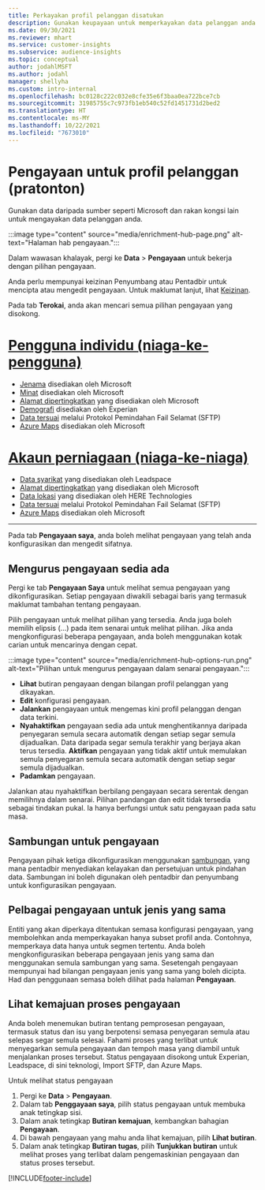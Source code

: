 ```yaml
---
title: Perkayakan profil pelanggan disatukan
description: Gunakan keupayaan untuk memperkayakan data pelanggan anda.
ms.date: 09/30/2021
ms.reviewer: mhart
ms.service: customer-insights
ms.subservice: audience-insights
ms.topic: conceptual
author: jodahlMSFT
ms.author: jodahl
manager: shellyha
ms.custom: intro-internal
ms.openlocfilehash: bc0128c222c032e8cfe35e6f3baa0ea722bce7cb
ms.sourcegitcommit: 31985755c7c973fb1eb540c52fd1451731d2bed2
ms.translationtype: HT
ms.contentlocale: ms-MY
ms.lasthandoff: 10/22/2021
ms.locfileid: "7673010"
---
```

# <a name="enrichment-for-customer-profiles-preview"></a>Pengayaan untuk profil pelanggan (pratonton)

Gunakan data daripada sumber seperti Microsoft dan rakan kongsi lain untuk mengayakan data pelanggan anda.

:::image type="content" source="media/enrichment-hub-page.png" alt-text="Halaman hab pengayaan.":::

Dalam wawasan khalayak, pergi ke **Data** > **Pengayaan** untuk bekerja dengan pilihan pengayaan.  

Anda perlu mempunyai keizinan Penyumbang atau Pentadbir untuk mencipta atau mengedit pengayaan. Untuk maklumat lanjut, lihat [Keizinan](permissions.md).

Pada tab **Terokai**, anda akan mencari semua pilihan pengayaan yang disokong.

# <a name="individual-consumers-b-to-c"></a>[Pengguna individu (niaga-ke-pengguna)](#tab/b2c)

- [Jenama](enrichment-microsoft.md) disediakan oleh Microsoft
- [Minat](enrichment-microsoft.md) disediakan oleh Microsoft
- [Alamat dipertingkatkan](enrichment-enhanced-addresses.md) yang disediakan oleh Microsoft 
- [Demografi](enrichment-experian.md) disediakan oleh Experian
- [Data tersuai](enrichment-SFTP-custom-import.md) melalui Protokol Pemindahan Fail Selamat (SFTP) 
- [Azure Maps](enrichment-azure-maps.md) disediakan oleh Microsoft

# <a name="business-accounts-b-to-b"></a>[Akaun perniagaan (niaga-ke-niaga)](#tab/b2b)

- [Data syarikat](enrichment-leadspace.md) yang disediakan oleh Leadspace
- [Alamat dipertingkatkan](enrichment-enhanced-addresses.md) yang disediakan oleh Microsoft 
- [Data lokasi](enrichment-here.md) yang disediakan oleh HERE Technologies 
- [Data tersuai](enrichment-SFTP-custom-import.md) melalui Protokol Pemindahan Fail Selamat (SFTP) 
- [Azure Maps](enrichment-azure-maps.md) disediakan oleh Microsoft

---

Pada tab **Pengayaan saya**, anda boleh melihat pengayaan yang telah anda konfigurasikan dan mengedit sifatnya.

## <a name="manage-existing-enrichments"></a>Mengurus pengayaan sedia ada

Pergi ke tab **Pengayaan Saya** untuk melihat semua pengayaan yang dikonfigurasikan. Setiap pengayaan diwakili sebagai baris yang termasuk maklumat tambahan tentang pengayaan.

Pilih pengayaan untuk melihat pilihan yang tersedia. Anda juga boleh memilih elipsis (...) pada item senarai untuk melihat pilihan. Jika anda mengkonfigurasi beberapa pengayaan, anda boleh menggunakan kotak carian untuk mencarinya dengan cepat.

:::image type="content" source="media/enrichment-hub-options-run.png" alt-text="Pilihan untuk mengurus pengayaan dalam senarai pengayaan.":::

- **Lihat** butiran pengayaan dengan bilangan profil pelanggan yang dikayakan.
- **Edit** konfigurasi pengayaan.
- **Jalankan** pengayaan untuk mengemas kini profil pelanggan dengan data terkini.
- **Nyahaktifkan** pengayaan sedia ada untuk menghentikannya daripada penyegaran semula secara automatik dengan setiap segar semula dijadualkan. Data daripada segar semula terakhir yang berjaya akan terus tersedia. **Aktifkan** pengayaan yang tidak aktif untuk memulakan semula penyegaran semula secara automatik dengan setiap segar semula dijadualkan.
- **Padamkan** pengayaan.

Jalankan atau nyahaktifkan berbilang pengayaan secara serentak dengan memilihnya dalam senarai. Pilihan pandangan dan edit tidak tersedia sebagai tindakan pukal. Ia hanya berfungsi untuk satu pengayaan pada satu masa.

## <a name="enrichments-and-connections"></a>Sambungan untuk pengayaan

Pengayaan pihak ketiga dikonfigurasikan menggunakan [sambungan](connections.md), yang mana pentadbir menyediakan kelayakan dan persetujuan untuk pindahan data. Sambungan ini boleh digunakan oleh pentadbir dan penyumbang untuk konfigurasikan pengayaan.  

## <a name="multiple-enrichments-of-the-same-type"></a>Pelbagai pengayaan untuk jenis yang sama

Entiti yang akan diperkaya ditentukan semasa konfigurasi pengayaan, yang membolehkan anda memperkayakan hanya subset profil anda. Contohnya, memperkaya data hanya untuk segmen tertentu. Anda boleh mengkonfigurasikan beberapa pengayaan jenis yang sama dan menggunakan semula sambungan yang sama. Sesetengah pengayaan mempunyai had bilangan pengayaan jenis yang sama yang boleh dicipta. Had dan penggunaan semasa boleh dilihat pada halaman **Pengayaan**.

## <a name="see-the-progress-of-the-enrichment-process"></a>Lihat kemajuan proses pengayaan

Anda boleh menemukan butiran tentang pemprosesan pengayaan, termasuk status dan isu yang berpotensi semasa penyegaran semula atau selepas segar semula selesai. Fahami proses yang terlibat untuk menyegarkan semula pengayaan dan tempoh masa yang diambil untuk menjalankan proses tersebut. Status pengayaan disokong untuk Experian, Leadspace, di sini teknologi, Import SFTP, dan Azure Maps.

Untuk melihat status pengayaan

1. Pergi ke **Data** > **Pengayaan**. 
1. Dalam tab **Penggayaan saya**, pilih status pengayaan untuk membuka anak tetingkap sisi. 
1. Dalam anak tetingkap **Butiran kemajuan**, kembangkan bahagian **Pengayaan**. 
1. Di bawah pengayaan yang mahu anda lihat kemajuan, pilih **Lihat butiran**. 
1. Dalam anak tetingkap **Butiran tugas**, pilih **Tunjukkan butiran** untuk melihat proses yang terlibat dalam pengemaskinian pengayaan dan status proses tersebut. 

[!INCLUDE[footer-include](../includes/footer-banner.md)]
